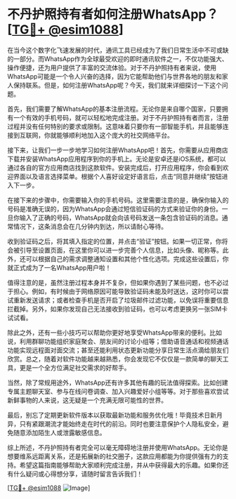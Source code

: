 # 不丹护照持有者如何注册WhatsApp？[[TG💪+ @esim1088](https://t.me/s/esim1088)]

在当今这个数字化飞速发展的时代，通讯工具已经成为了我们日常生活中不可或缺的一部分。而WhatsApp作为全球最受欢迎的即时通讯软件之一，不仅功能强大、操作便捷，还为用户提供了丰富的交流体验。对于不丹护照持有者来说，使用WhatsApp可能是一个令人兴奋的选择，因为它能帮助他们与世界各地的朋友和家人保持联系。但是，如何注册WhatsApp呢？今天，我们就来详细探讨一下这个问题。

首先，我们需要了解WhatsApp的基本注册流程。无论你是来自哪个国家，只要拥有一个有效的手机号码，就可以轻松地完成注册。对于不丹护照持有者而言，注册过程并没有任何特别的要求或限制。这意味着只要你有一部智能手机，并且能够连接到互联网，你就能够顺利地加入这个庞大的社交网络平台。

接下来，让我们一步一步地学习如何注册WhatsApp吧！首先，你需要从应用商店下载并安装WhatsApp应用程序到你的手机上。无论是安卓还是iOS系统，都可以通过各自的官方应用商店找到这款软件。安装完成后，打开应用程序，你会看到欢迎界面以及语言选择菜单。根据个人喜好设定好语言后，点击“同意并继续”按钮进入下一步。

在接下来的步骤中，你需要输入你的手机号码。这里需要注意的是，确保你输入的号码是准确无误的，因为WhatsApp会通过短信验证码的方式来验证你的身份。一旦你输入了正确的号码，WhatsApp就会向该号码发送一条包含验证码的消息。通常情况下，这条消息会在几分钟内到达，所以请耐心等待。

收到验证码之后，将其填入指定的位置，并点击“验证”按钮。如果一切正常，你将会被引导至设置页面，在这里你可以进一步完善个人信息，比如头像、昵称等。此外，还可以根据自己的需求调整通知设置和其他个性化选项。完成这些设置后，你就正式成为了一名WhatsApp用户啦！

值得注意的是，虽然注册过程本身并不复杂，但如果你遇到了某些问题，也不必过于担心。例如，有时候由于网络原因可能导致验证码未能及时送达，这时你可以尝试重新发送请求；或者检查手机是否开启了垃圾邮件过滤功能，以免误将重要信息拦截掉。另外，如果你发现自己无法接收到验证码，也可以考虑更换另一张SIM卡试试看。

除此之外，还有一些小技巧可以帮助你更好地享受WhatsApp带来的便利。比如说，利用群聊功能组织家庭聚会、朋友间的讨论小组等；借助语音通话和视频通话功能实现远程面对面交流；甚至还能利用状态更新功能分享日常生活点滴给朋友们欣赏。总之，随着对软件功能越来越熟悉，你会发现它不仅仅是一款简单的聊天工具，更是一个全方位满足社交需求的好帮手。

当然，除了常规用途外，WhatsApp还有许多其他有趣的玩法值得探索。比如创建专属主题聊天室、参与在线问卷调查、加入兴趣爱好小组等等。对于那些喜欢尝试新鲜事物的人来说，这无疑是一个充满无限可能性的世界。

最后，别忘了定期更新软件版本以获取最新功能和服务优化哦！毕竟技术日新月异，只有紧跟潮流才能始终走在时代的前沿。同时也要注意保护个人隐私安全，避免随意添加陌生人或泄露敏感信息。

综上所述，不丹护照持有者完全可以毫无障碍地注册并使用WhatsApp。无论你是想要维系远距离关系，还是拓展新的社交圈子，这款应用都能为你提供强有力的支持。希望这篇指南能够帮助大家顺利完成注册，并从中获得最大的乐趣。如果你还有什么疑问或心得想分享，请随时留言告诉我们！

[[TG💪+ @esim1088](https://t.me/s/esim1088) ![Image](https://i.postimg.cc/4NQfJmqS/Snipaste-2025-05-13-00-14-12.png)]